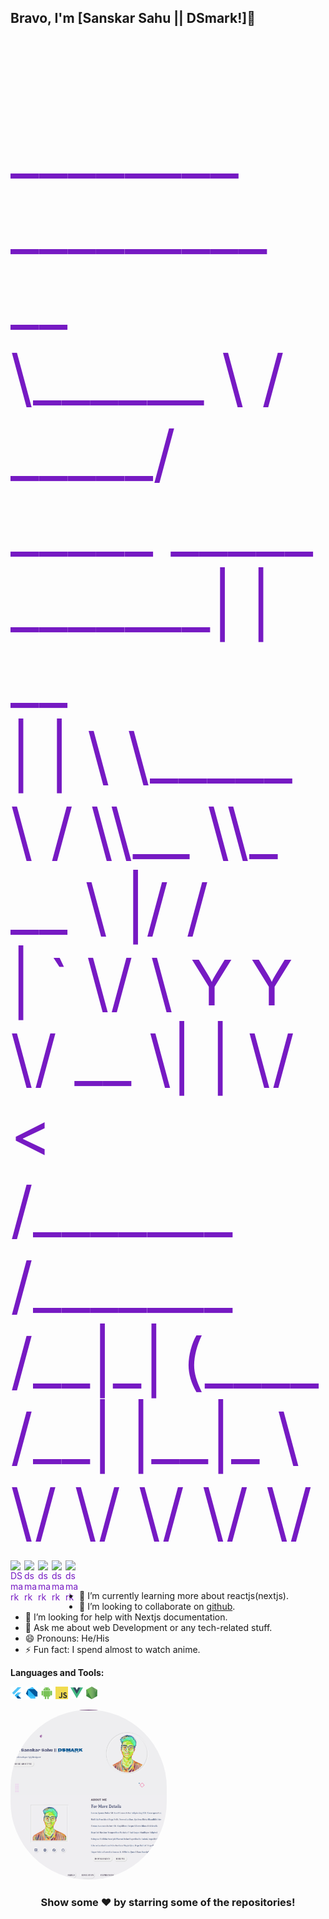 ## Bravo, I'm [Sanskar Sahu || DSmark!]👋
<div style="font-size:100px;color:#761AC3;"><br>
________    _________                     __    <br>
\______ \  /   _____/ _____ _____ _______|  | __<br>
 |    |  \ \_____  \ /     \\__  \\_  __ \  |/ /<br>
 |    `   \/        \  Y Y  \/ __ \|  | \/    < <br>
/_______  /_______  /__|_|  (____  /__|  |__|_ \<br>
        \/        \/      \/     \/           \/<br>
</div><br>

<a style="color:#761AC3;" href="https://discord.gg/cm8KvRrJ">
  <img align="left" alt="DSmark" width="22px" src="https://cdn.jsdelivr.net/npm/simple-icons@3.13.0/icons/discord.svg" />
</a>
</a>
<a style="color:#761AC3;" href="https://github.com/DSDarkMark">
  <img align="left" alt="dsmark" width="22px" src="https://cdn.jsdelivr.net/npm/simple-icons@v3/icons/github.svg" />
</a>
<a style="color:#761AC3;" href="https://www.fiverr.com/dsmark_/be-your-a-dedicated-personal-program">
  <img align="left" alt="dsmark" width="22px" src="https://cdn.jsdelivr.net/npm/simple-icons@3.13.0/icons/fiverr.svg" />
</a>
<a style="color:#761AC3;" href="https://www.instagram.com/dsmark_/">
  <img align="left" alt="dsmark" width="22px" src="https://cdn.jsdelivr.net/npm/simple-icons@v3/icons/instagram.svg" />
</a>
<a style="color:#761AC3;" href="https://www.facebook.com/dsdark.mark/">
  <img align="left" alt="dsmark" width="22px" src="https://cdn.jsdelivr.net/npm/simple-icons@v3/icons/facebook.svg" />
</a>
<br/>
<br/>


- 🌱 I’m currently learning more about reactjs(nextjs).
- 👯 I’m looking to collaborate on [github](https://github.com/DSDarkMark/project_short).
- 🤔 I’m looking for help with Nextjs documentation.
- 💬 Ask me about web Development or any tech-related stuff.
- 😄 Pronouns: He/His
- ⚡ Fun fact: I spend almost to watch anime.

**Languages and Tools:**  

<code><img height="20" src="https://raw.githubusercontent.com/github/explore/80688e429a7d4ef2fca1e82350fe8e3517d3494d/topics/flutter/flutter.png"></code>
<code><img height="20" src="https://raw.githubusercontent.com/github/explore/80688e429a7d4ef2fca1e82350fe8e3517d3494d/topics/dart/dart.png"></code>
<code><img height="20" src="https://raw.githubusercontent.com/github/explore/80688e429a7d4ef2fca1e82350fe8e3517d3494d/topics/android/android.png"></code>
<code><img height="20" src="https://raw.githubusercontent.com/github/explore/80688e429a7d4ef2fca1e82350fe8e3517d3494d/topics/javascript/javascript.png"></code>
<code><img height="20" src="https://raw.githubusercontent.com/github/explore/80688e429a7d4ef2fca1e82350fe8e3517d3494d/topics/vue/vue.png"></code>
<code><img height="20" src="https://raw.githubusercontent.com/github/explore/80688e429a7d4ef2fca1e82350fe8e3517d3494d/topics/nodejs/nodejs.png"></code>    

<a href="https://github.com/">
 <img style="text-align:center;max-width:250px;border-radius:10rem;" src="https://github.com/DSDarkMark/project_short/blob/master/dsmarkg.png" />
</a>

<div align="center">

### Show some ❤️ by starring some of the repositories!

</div>

